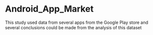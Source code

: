 # Android_App_Market
This study used data from several apps from the Google Play store and several conclusions could be made from the analysis of this dataset
